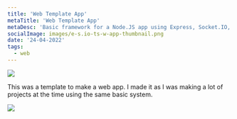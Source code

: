 ```yaml
---
title: 'Web Template App'
metaTitle: 'Web Template App'
metaDesc: 'Basic framework for a Node.JS app using Express, Socket.IO, and Webpack, coded in Typescript'
socialImage: images/e-s.io-ts-w-app-thumbnail.png
date: '24-04-2022'
tags:
  - web
---
```


<img src="/images/e-s.io-ts-w-app-thumbnail.png" class="w-5/6 mx-auto">

This was a template to make a web app. I made it as I was making a lot of projects at the time using the same basic system.

<a href="https://github.com/ERmilburn02/e-s.io-ts-w-app">
<img src="https://opengraph.githubassets.com/abaf9465e5bc7cf3889531e77c725befaba3d35f1d205521100712ab53e45e9d/ERmilburn02/e-s.io-ts-w-app"></img>
</a>